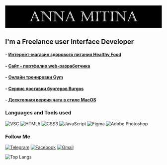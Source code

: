 ![Header](https://github.com/Nancymitt/Nancymitt/blob/main/assets/logoName.png)

## I'm a Freelance user Interface Developer

#### - [ Интернет-магазин здорового питания Healthy Food](https://nancymitt.github.io/Module02-Shop/dist/)
#### - [ Сайт - портфолио web-разработчика](https://nancymitt.github.io/Module02-Portfolio/dist/)
#### - [ Онлайн тренировки Gym](https://nancymitt.github.io/Module01-Gym/index.html)
#### - [ Сервис доставки бургеров Burgos](https://nancymitt.github.io/Module01-Burger/menu.html)
#### - [ Десктопная версия чата в стиле MacOS](https://nancymitt.github.io/Chatmacos/)


### Languages and Tools used
![VSC](https://img.shields.io/badge/-VSCode-090909?style=for-the-badge&logo=visualstudiocode&logoColor=007ACC)
![HTML5](https://img.shields.io/badge/-HTML-090909?style=for-the-badge&logo=html5&logoColor=E45126)
![CSS3](https://img.shields.io/badge/-CSS-090909?style=for-the-badge&logo=CSS3&logoColor=0C73B8)
![JavaScript](https://img.shields.io/badge/-JavaScript-090909?style=for-the-badge&logo=JavaScript&logoColor=F7E01D)
![Figma](https://img.shields.io/badge/-Figma-090909?style=for-the-badge&logo=Figma&logoColor=F24E1E)
![Adobe Photoshop](https://img.shields.io/badge/-Photoshop-090909?style=for-the-badge&logo=adobephotoshop&logoColor=31A8FF)

### Follow Me
[![Telegram](https://img.shields.io/badge/-Telegram-090909?style=social&logo=Telegram&logoColor=27A0D9)](https://t.me/Nancy_Woods)
[![Facebook](https://img.shields.io/badge/-Facebook-090909?style=social&logo=Facebook&logoColor=1195F5)](https://www.facebook.com/Nancy.Woods573)
[![Gmail](https://img.shields.io/badge/-gmail-090909?style=social&logo=Gmail&logoColor=#EA4335)](bnt2pac@gmail.com)


![Top Langs](https://github-readme-stats.vercel.app/api/top-langs/?username=nancymitt&layout=compact)



<!-- ## Всем привет 👋 Меня зовут Анна!
### Я занимаюсь HTML-версткой.
_______________________________________
#### Посмотри некоторые мои работы:

##### ![favicon](https://github.com/Nancymitt/Module02-Shop/blob/master/src/images/favicons/favicon-32x32.png)[ Интернет-магазин здорового питания Healthy Food](https://nancymitt.github.io/Module02-Shop/dist/)

##### ![favicon](https://github.com/Nancymitt/Module01-Gym/blob/main/images/favicon/favicon-32x32.png)[ Онлайн тренировки Gym](https://nancymitt.github.io/Module01-Gym/index.html)

##### ![favicon](https://github.com/Nancymitt/Module01-Burger/blob/main/images/favicon/favicon-32x32.png)[ Сервис доставки бургеров Burgos](https://nancymitt.github.io/Module01-Burger/menu.html)

##### * [ Десктопная версия чата в стиле MacOS](https://nancymitt.github.io/Chatmacos/)




###### Связаться со мной: 
banett@yandex.com -->



<!--
**Nancymitt/Nancymitt** is a ✨ _special_ ✨ repository because its `README.md` (this file) appears on your GitHub profile.

Here are some ideas to get you started:

- 🔭 I’m currently working on ...
- 🌱 I’m currently learning ...
- 👯 I’m looking to collaborate on ...
- 🤔 I’m looking for help with ...
- 💬 Ask me about ...
- 📫 How to reach me: ...
- 😄 Pronouns: ...
- ⚡ Fun fact: ...
-->
